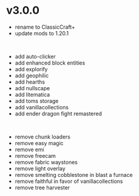 # v3.0.0
- rename to ClassicCraft+
- update mods to 1.20.1

<br>

- add auto-clicker
- add enhanced block entities
- add explorify
- add geophilic
- add hearths
- add nullscape
- add litematica
- add toms storage
- add vanillacollections
- add ender dragon fight remastered

<br>

- remove chunk loaders
- remove easy magic
- remove emi
- remove freecam
- remove fabric waystones
- remove light overlay
- remove smelting cobblestone in blast a furnace
- remove faithful in favor of vanillacollections
- remove tree harvester
